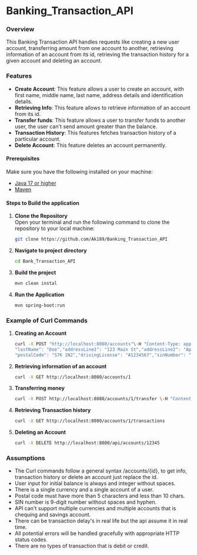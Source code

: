 # Banking_Transaction_API

### Overview

This Banking Transaction API handles requests like creating a new user account, transferring amount from one account 
to another, retrieving information of an account from its id, retrieving the transaction history for a given account and 
deleting an account.

### Features

- **Create Account**: This feature allows a user to create an account, with first name, middle name, last name, address details and identification details.
- **Retrieving Info**: This feature allows to retrieve information of an account from its id.
- **Transfer funds**: This feature allows a user to transfer funds to another user, the user can't send amount greater than the balance.
- **Transaction History**: This features fetches transaction history of a particular account.
- **Delete Account**: This feature deletes an account permanently.


#### Prerequisites
Make sure you have the following installed on your machine:
- [Java 17 or higher](https://www.oracle.com/java/technologies/javase/jdk17-archive-downloads.html)
- [Maven](https://maven.apache.org/download.cgi)

#### Steps to Build the application

1. **Clone the Repository**  
   Open your terminal and run the following command to clone the repository to your local machine:
   ```bash
   git clone https://github.com/Ak189/Banking_Transaction_API
2. **Navigate to project directory**
    ```bash
    cd Bank_Transaction_API
3. **Build the project**
    ```bash
   mvn clean instal
4. **Run the Application**
    ```bash
   mvn spring-boot:run
   
### Example of Curl Commands

1. **Creating an Account**
    ```bash
   curl -X POST "http://localhost:8080/accounts"\-H "Content-Type: application/json"\-d '{"firstName": "John","middleName": "D",
    "lastName": "Doe","addressLine1": "123 Main St","addressLine2": "Apt 4B","city": "Saskatoon","state": "Saskatchewan",
   "postalCode": "S7K 1N2","drivingLicense": "A1234567","sinNumber": "123456789","initialBalance": 5000.0}'
2. **Retrieving information of an account**
    ```bash
   curl -X GET http://localhost:8080/accounts/1
3. **Transferring money**
    ```bash
   curl -X POST http://localhost:8080/accounts/1/transfer \-H "Content-Type: application/json" \-d '{"toAccountId": 2, "amount": 300.00}'
4. **Retrieving Transaction history**
    ```bash
   curl -X GET http://localhost:8080/accounts/1/transactions
5. **Deleting an Account**
    ```bash
   curl -X DELETE http://localhost:8080/api/accounts/12345
### Assumptions
- The Curl commands follow a general syntax /accounts/{id}, to get info, transaction history or delete an account just replace the id.
- User input for initial balance is always and integer without spaces.
- There is a single currency and a single account of a user.
- Postal code must have more than 5 characters and less than 10 chars.
- SIN number is 9-digit number without spaces and hyphen.
- API can't support multiple currencies and multiple accounts that is chequing and savings account.
- There can be transaction delay's in real life but the api assume it in real time.
- All potential errors will be handled gracefully with appropriate HTTP status codes.
- There are no types of transaction that is debit or credit.